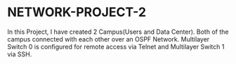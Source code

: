 # NETWORK-PROJECT-2
In this Project, I have created 2 Campus(Users and Data Center). Both of the campus connected with each other over an OSPF Network. Multilayer Switch 0 is configured for remote access via Telnet and Multilayer Switch 1 via SSH.
